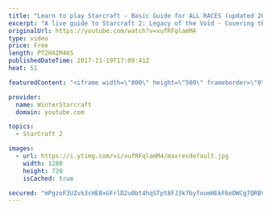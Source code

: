 ```yaml
---
title: "Learn to play Starcraft - Basic Guide for ALL RACES (updated 2017)"
excerpt: "A live guide to Starcraft 2: Legacy of the Void - Covering the basics and build orders for all of the races, and covering the important decisions to be made early in the game.  Not a step by step guide but a demonstration once you have the very basics of the units and races!"
originalUrl: https://youtube.com/watch?v=xufRFqlamM4
type: video
price: Free
length: PT2H42M46S
publishedDateTime: 2017-11-19T17:09:41Z
heat: 51

featuredContent: "<iframe width=\"800\" height=\"500\" frameborder=\"0\" src=\"https://www.youtube.com/embed/xufRFqlamM4\" allow=\"accelerometer; autoplay; encrypted-media; gyroscope; picture-in-picture\" allowfullscreen></iframe>"

provider:
  name: WinterStarcraft
  domain: youtube.com

topics:
  - StarCraft 2

images:
  - url: https://i.ytimg.com/vi/xufRFqlamM4/maxresdefault.jpg
    width: 1280
    height: 720
    isCached: true

secured: "mPgzoF3UZvk3cHE8xGFrlD2u0bt4hqSTpt8FJ3k7byfoumHEkF6eDWCg7QRBVyxAmv/IRyO1GwAvM5fzaqy1bowD5OZJoU3yZj9VWs+RG70YPk4Y2pm9zySFOWx8sKWhGY9lWkzMRl4xl3/T/HMnnq3FO/Q5W4fsDgqwOMfF+r9TNv42zruV6bldKwxGYUu8c73fjYUCJg3Dpt8FptYPZ+oACbtAdNiiiUgWSEK/72Pnuf9j/tRubW9uj4ufgQRf4yZ5mgpgUsmz4gMuj39OtRoyg8jBg0Y0qDMO1EwKtXChTWaFXVNhmnqV6HGAoklB90Un+3KN2Z2FBZWpY99DiKTw4EFeVEpvG2SCJeQgF0nrt6DZzCJXiuN8FSp8mLBfTkdqCpipegBPR2wR+/BZ3qXqUXsbAE2yH0ys9KbCRXk4TE/Lic0UKKFxdXiG0yNs;yczx4dTyXFI4ESJTlW1ZVg=="
---
```


